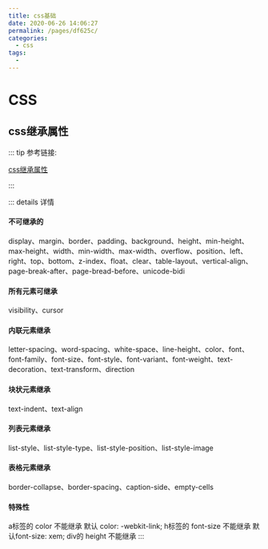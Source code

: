 ```yaml
---
title: css基础
date: 2020-06-26 14:06:27
permalink: /pages/df625c/
categories:
  - css
tags:
  - 
---
```

# CSS

## css继承属性 

::: tip 参考链接:

[css继承属性](https://juejin.im/post/5afc3ae5f265da0b9a6a2682)

:::

::: details 详情
<br>

#### 不可继承的
display、margin、border、padding、background、height、min-height、max-height、width、min-width、max-width、overflow、position、left、right、top、bottom、z-index、float、clear、table-layout、vertical-align、page-break-after、page-bread-before、unicode-bidi
#### 所有元素可继承
visibility、cursor
#### 内联元素继承
letter-spacing、word-spacing、white-space、line-height、color、font、font-family、font-size、font-style、font-variant、font-weight、text-decoration、text-transform、direction
#### 块状元素继承
text-indent、text-align
#### 列表元素继承
list-style、list-style-type、list-style-position、list-style-image
#### 表格元素继承
border-collapse、border-spacing、caption-side、empty-cells
#### 特殊性
a标签的 color 不能继承 默认 color: -webkit-link;
h标签的 font-size 不能继承 默认font-size: xem;
div的 height 不能继承
:::
